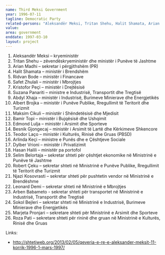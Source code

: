 ```yaml
---
name: Third Meksi Government
year: 1996-07-11
tagline: Democratic Party
related-persons: "Aleksandër Meksi, Tritan Shehu, Halit Shamata, Arian Madhi, Ridvan Bode, Safet Zhulali, Suzana Panariti, Kristofor Peçi, Abdyl Xhaja, Albert Brojka, Maksim Cikuli, Bamir Topi, Edmond Lulja, Besnik Gjongecaj, Teodor Laço, Dylber Vrioni, Arlinda Keçi, Hasan Halili, Selim Belortaja, Robert Çeku, Njazi Kosovrasti, Leonard Demi, Arben Babameto, Sokol Bejleri, Marjeta Pronjari, Roza Pati"
value:
area: government
enddate: 1997-03-10
layout: project
---
```

1. Aleksandër Meksi – kryeministër
2. Tritan Shehu – zëvendëskryeministër dhe ministër i Punëve të Jashtme
3. Arian Madhi – sekretar i përgjithshëm (PR)
4. Halit Shamata – ministër i Brendshëm
5. Ridvan Bode – ministër i Financave
6. Safet Zhulali – ministër i Mbrojtjes
7. Kristofor Peçi – ministër i Drejtësisë
8. Suzana Panariti –  ministre e Industrisë, Transportit dhe Tregtisë
9. Abdyl Xhaja  – ministër i Industrisë, Burimeve Minierave dhe Energjetikës
10. Albert Brojka – ministër i Punëve Publike, Rregullimit të Teritorit dhe Turizmit
11. Maksim Cikuli – ministër i Shëndetësisë dhe Mjedisit
12. Bamir Topi – ministër i Bujqësisë dhe Ushqimit
13. Edmond Lulja – ministër i Arsimit dhe Sporteve
14. Besnik Gjongecaj – ministër i Arsimit të Lartë dhe Kërkimeve Shkencore
15. Teodor Laço – ministër i Kulturës, Rinisë dhe Gruas (PBSD)
16. Arlinda Keçi – ministre e Punës dhe e Çështjeve Sociale
17. Dylber Vrioni – ministër i Privatizimit
18. Hasan Halili – ministër pa portofol
19. Selim Belortaja – sekretar shteti për çështjet ekonomike në Ministrinë e Punëve të Jashtme
20. Robert Çeku – sekretar shteti në Ministrinë e Punëve Publike, Rregullimit të Teritorit dhe Turizmit
21. Njazi Kosovrasti – sekretar shteti për pushtetin vendor në Ministrinë e Brendëshme
22. Leonard Demi – sekretar shteti në Ministrinë e Mbrojtjes
23. Arben Babameto - sekretar shteti për transportet në Ministrinë e Industrisë, Transportit dhe Tregtisë
24. Sokol Bejleri – sekretar shteti në Ministrinë e Industrisë, Burimeve Minierave dhe Energjetikës
25. Marjeta Pronjari – sekretare shteti për Ministrinë e Arsimit dhe Sporteve
26. Roza Pati – sekretare shteti për rininë dhe gruan në Ministrinë e Kulturës, Rinisë dhe Gruas


Links:
* <http://shtetiweb.org/2013/02/05/qeveria-e-re-e-aleksander-meksit-11-korrik-1996-1-mars-1997/>
